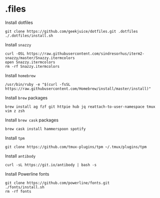 # .files

Install dotfiles
```
git clone https://github.com/geekjuice/dotfiles.git .dotfiles
./.dotfiles/install.sh
```

Install `snazzy`
```
curl -OSL https://raw.githubusercontent.com/sindresorhus/iterm2-snazzy/master/Snazzy.itermcolors
open Snazzy.itermcolors
rm -rf Snazzy.itermcolors
```

Install `homebrew`
```
/usr/bin/ruby -e "$(curl -fsSL https://raw.githubusercontent.com/Homebrew/install/master/install)"
```

Install `brew` packages
```
brew install ag fzf git httpie hub jq reattach-to-user-namespace tmux vim z zsh
```

Install `brew cask` packages
```
brew cask install hammerspoon spotify
```

Install `tpm`
```
git clone https://github.com/tmux-plugins/tpm ~/.tmux/plugins/tpm
```

Install `antibody`
```
curl -sL https://git.io/antibody | bash -s
```

Install Powerline fonts
```
git clone https://github.com/powerline/fonts.git
./fonts/install.sh
rm -rf fonts
```

